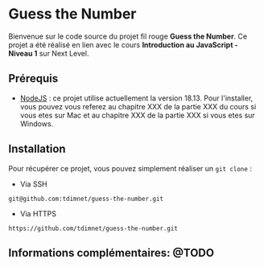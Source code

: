 # Guess the Number

Bienvenue sur le code source du projet fil rouge **Guess the Number**. Ce projet a été réalisé en lien avec le cours **Introduction au JavaScript - Niveau 1** sur Next Level.

## Prérequis

- [NodeJS](https://nodejs.org/en/) : ce projet utilise actuellement la version 18.13. Pour l'installer,
  vous pouvez vous referez au chapitre XXX de la partie XXX du cours si vous etes
  sur Mac et au chapitre XXX de la partie XXX si vous etes sur Windows.

## Installation

Pour récupérer ce projet, vous pouvez simplement réaliser un `git clone` :

- Via SSH
```
git@github.com:tdimnet/guess-the-number.git
```

- Via HTTPS
```
https://github.com/tdimnet/guess-the-number.git
```

## Informations complémentaires: @TODO


